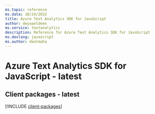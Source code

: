 ```yaml
---
ms.topic: reference
ms.data: 10/24/2022
title: Azure Text Analytics SDK for JavaScript
author: deyaaeldeen
ms.service: textanalytics
description: Reference for Azure Text Analytics SDK for JavaScript
ms.devlang: javascript
ms.author: dealmaha
---
```

# Azure Text Analytics SDK for JavaScript - latest

## Client packages - latest
[!INCLUDE [client-packages](text-analytics-client-index.md)]